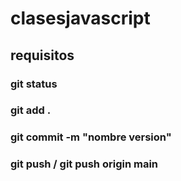 # clasesjavascript

## requisitos

### git status
### git add . 
### git commit -m "nombre version"
### git push / git push origin main